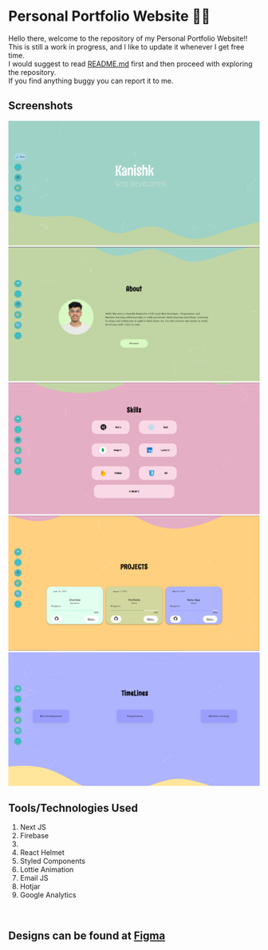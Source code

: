 
# Personal Portfolio Website 👨‍💻

Hello there, welcome to the repository of my Personal Portfolio Website!! <br>
This is still a work in progress, and I like to update it whenever I get free time. <br>
I would suggest to read [README.md](./README.md) first and then proceed with exploring the repository. <br>
If you find anything buggy you can report it to me.

## Screenshots

![Homepage](/screenshots/1.png 'Homepage')
![About](/screenshots/2.png 'About')
![Skills](/screenshots/3.png 'Skills')
![Projects](/screenshots/4.png 'Projects')
![Contact](/screenshots/5.png 'Contact')
<br>

## Tools/Technologies Used

1. Next JS
2. Firebase
3. 
4. React Helmet
5. Styled Components
6. Lottie Animation
7. Email JS
8. Hotjar
9. Google Analytics

<br>

## Designs can be found at [Figma](https://www.figma.com/file/TENsqK8xUvsjlXxPgVdETr/Personal-Portfolio?node-id=0%3A1)
